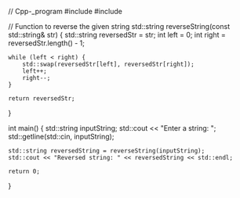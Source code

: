 // Cpp-_program
#include <iostream>
#include <string>

// Function to reverse the given string
std::string reverseString(const std::string& str) {
    std::string reversedStr = str;
    int left = 0;
    int right = reversedStr.length() - 1;

    while (left < right) {
        std::swap(reversedStr[left], reversedStr[right]);
        left++;
        right--;
    }

    return reversedStr;
}

int main() {
    std::string inputString;
    std::cout << "Enter a string: ";
    std::getline(std::cin, inputString);

    std::string reversedString = reverseString(inputString);
    std::cout << "Reversed string: " << reversedString << std::endl;

    return 0;
}
